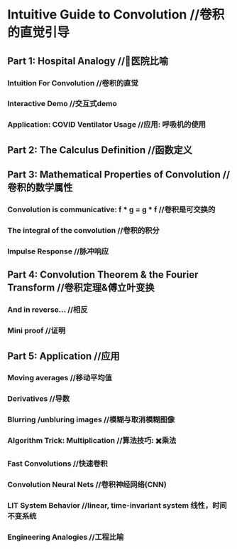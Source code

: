 #   Intuitive Guide to Convolution //卷积的直觉引导
##  Part 1: Hospital Analogy //🏥医院比喻
### Intuition For Convolution //卷积的直觉
### Interactive Demo //交互式demo
### Application: COVID Ventilator Usage //应用: 呼吸机的使用

##  Part 2: The Calculus Definition  //函数定义


##  Part 3: Mathematical Properties of Convolution //卷积的数学属性
### Convolution is communicative: f * g = g * f //卷积是可交换的
### The integral of the convolution //卷积的积分
### Impulse Response  //脉冲响应


##  Part 4: Convolution Theorem & the Fourier Transform //卷积定理&傅立叶变换
### And in reverse... //相反
### Mini proof  //证明


##  Part 5: Application //应用
### Moving averages //移动平均值
### Derivatives //导数
### Blurring /unbluring images //模糊与取消模糊图像
### Algorithm Trick: Multiplication //算法技巧: ✖️乘法
### Fast Convolutions //快速卷积
### Convolution Neural Nets //卷积神经网络(CNN)
### LIT System Behavior //linear, time-invariant system 线性，时间不变系统
### Engineering Analogies //工程比喻

